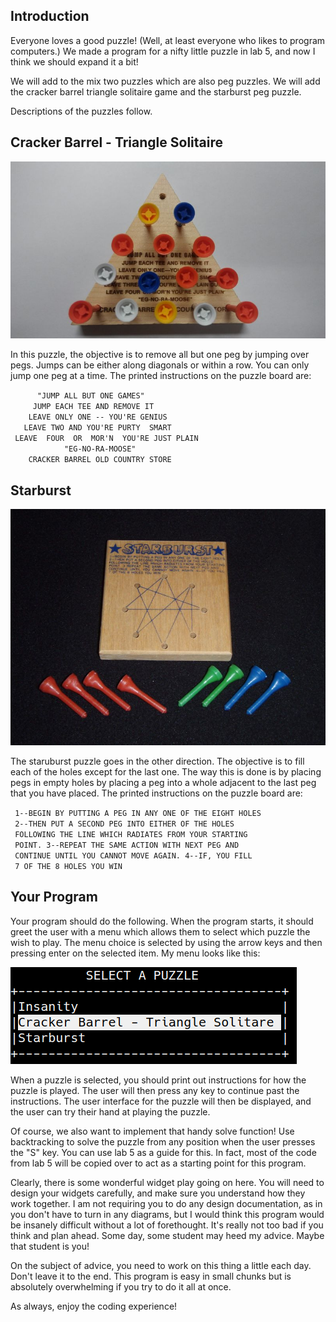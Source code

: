 ## Introduction

Everyone loves a good puzzle\! (Well, at least everyone who likes to
program computers.) We made a program for a nifty little puzzle in lab
5, and now I think we should expand it a bit\!

We will add to the mix two puzzles which are also peg puzzles. We will
add the cracker barrel triangle solitaire game and the starburst peg
puzzle.

Descriptions of the puzzles follow.

## Cracker Barrel - Triangle Solitaire

![images/TriangleSolitaire.jpg](images/TriangleSolitaire.jpg "TriangleSolitaire.jpg")

In this puzzle, the objective is to remove all but one peg by jumping
over pegs. Jumps can be either along diagonals or within a row. You can
only jump one peg at a time. The printed instructions on the puzzle
board are:

`      "JUMP ALL BUT ONE GAMES"`  
`     JUMP EACH TEE AND REMOVE IT`  
`    LEAVE ONLY ONE -- YOU'RE GENIUS`  
`   LEAVE TWO AND YOU'RE PURTY  SMART`  
` LEAVE  FOUR  OR  MOR'N  YOU'RE JUST PLAIN`  
`            "EG-NO-RA-MOOSE"`  
`    CRACKER BARREL OLD COUNTRY STORE`

## Starburst

![images/Starburst.jpg](images/Starburst.jpg "Starburst.jpg")

The staruburst puzzle goes in the other direction. The objective is to
fill each of the holes except for the last one. The way this is done is
by placing pegs in empty holes by placing a peg into a whole adjacent to
the last peg that you have placed. The printed instructions on the
puzzle board are:

` 1--BEGIN BY PUTTING A PEG IN ANY ONE OF THE EIGHT HOLES`  
` 2--THEN PUT A SECOND PEG INTO EITHER OF THE HOLES `  
` FOLLOWING THE LINE WHICH RADIATES FROM YOUR STARTING `  
` POINT. 3--REPEAT THE SAME ACTION WITH NEXT PEG AND`  
` CONTINUE UNTIL YOU CANNOT MOVE AGAIN. 4--IF, YOU FILL`  
` 7 OF THE 8 HOLES YOU WIN`

## Your Program

Your program should do the following. When the program starts, it should
greet the user with a menu which allows them to select which puzzle the
wish to play. The menu choice is selected by using the arrow keys and
then pressing enter on the selected item. My menu looks like this:

![images/PegPuzzleMenu.png](images/PegPuzzleMenu.png "PegPuzzleMenu.png")

When a puzzle is selected, you should print out instructions for how the
puzzle is played. The user will then press any key to continue past the
instructions. The user interface for the puzzle will then be displayed,
and the user can try their hand at playing the puzzle.

Of course, we also want to implement that handy solve function\! Use
backtracking to solve the puzzle from any position when the user presses
the "S" key. You can use lab 5 as a guide for this. In fact, most of the
code from lab 5 will be copied over to act as a starting point for this
program.

Clearly, there is some wonderful widget play going on here. You will
need to design your widgets carefully, and make sure you understand how
they work together. I am not requiring you to do any design
documentation, as in you don't have to turn in any diagrams, but I would
think this program would be insanely difficult without a lot of
forethought. It's really not too bad if you think and plan ahead. Some
day, some student may heed my advice. Maybe that student is you\!

On the subject of advice, you need to work on this thing a little each
day. Don't leave it to the end. This program is easy in small chunks but
is absolutely overwhelming if you try to do it all at once.

As always, enjoy the coding experience\!
